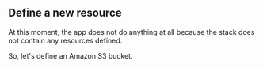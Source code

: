 
## Define a new resource

At this moment, the app does not do anything at all because the stack does not contain any resources defined. 

So, let's define an Amazon S3 bucket. 